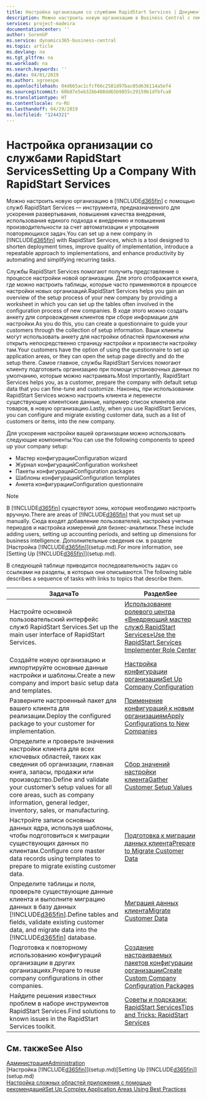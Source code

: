 ```yaml
---
title: Настройка организации со службами RapidStart Services | Документы Майкрософт
description: Можно настроить новую организацию в Business Central с помощью служб RapidStart Services, которые представляют собой инструмент, предназначенный для ускорения развертывания, повышения качества внедрения, использования единого подхода к внедрению и повышения производительности за счет автоматизации и упрощения повторяющихся задач.
services: project-madeira
documentationcenter: ''
author: SorenGP
ms.service: dynamics365-business-central
ms.topic: article
ms.devlang: na
ms.tgt_pltfrm: na
ms.workload: na
ms.search.keywords: ''
ms.date: 04/01/2019
ms.author: sgroespe
ms.openlocfilehash: 04d665ac1cfcf66c2581d97bac05d636114a5ef4
ms.sourcegitcommit: 60b87e5eb32bb408dd65b9855c29159b1dfbfca8
ms.translationtype: HT
ms.contentlocale: ru-RU
ms.lasthandoff: 04/29/2019
ms.locfileid: "1244321"
---
```

# <a name="setting-up-a-company-with-rapidstart-services"></a><span data-ttu-id="6f1fb-103">Настройка организации со службами RapidStart Services</span><span class="sxs-lookup"><span data-stu-id="6f1fb-103">Setting Up a Company With RapidStart Services</span></span>
<span data-ttu-id="6f1fb-104">Можно настроить новую организацию в [!INCLUDE[d365fin](includes/d365fin_md.md)] с помощью служб RapidStart Services — инструмента, предназначенного для ускорения развертывания, повышения качества внедрения, использования единого подхода к внедрению и повышения производительности за счет автоматизации и упрощения повторяющихся задач.</span><span class="sxs-lookup"><span data-stu-id="6f1fb-104">You can set up a new company in [!INCLUDE[d365fin](includes/d365fin_md.md)] with RapidStart Services, which is a tool designed to shorten deployment times, improve quality of implementation, introduce a repeatable approach to implementations, and enhance productivity by automating and simplifying recurring tasks.</span></span>  

<span data-ttu-id="6f1fb-105">Службы RapidStart Services помогают получить представление о процессе настройки новой организации. Для этого отображается книга, где можно настроить таблицы, которые часто применяются в процессе настройки новых организаций.</span><span class="sxs-lookup"><span data-stu-id="6f1fb-105">RapidStart Services helps you gain an overview of the setup process of your new company by providing a worksheet in which you can set up the tables often involved in the configuration process of new companies.</span></span> <span data-ttu-id="6f1fb-106">В ходе этого можно создать анкету для сопровождения клиентов при сборе информации для настройки.</span><span class="sxs-lookup"><span data-stu-id="6f1fb-106">As you do this, you can create a questionnaire to guide your customers through the collection of setup information.</span></span> <span data-ttu-id="6f1fb-107">Ваши клиенты могут использовать анкету для настройки областей приложения или открыть непосредственно страницу настройки и произвести настройку там.</span><span class="sxs-lookup"><span data-stu-id="6f1fb-107">Your customers have the option of using the questionnaire to set up application areas, or they can open the setup page directly and do the setup there.</span></span> <span data-ttu-id="6f1fb-108">Самое главное, службы RapidStart Services помогают клиенту подготовить организацию при помощи установочных данных по умолчанию, которые можно настраивать.</span><span class="sxs-lookup"><span data-stu-id="6f1fb-108">Most importantly, RapidStart Services helps you, as a customer, prepare the company with default setup data that you can fine-tune and customize.</span></span> <span data-ttu-id="6f1fb-109">Наконец, при использовании RapidStart Services можно настроить клиента и перенести существующие клиентские данные, например список клиентов или товаров, в новую организацию.</span><span class="sxs-lookup"><span data-stu-id="6f1fb-109">Lastly, when you use RapidStart Services, you can configure and migrate existing customer data, such as a list of customers or items, into the new company.</span></span>

<span data-ttu-id="6f1fb-110">Для ускорения настройки вашей организации можно использовать следующие компоненты:</span><span class="sxs-lookup"><span data-stu-id="6f1fb-110">You can use the following components to speed up your company setup:</span></span>  

-   <span data-ttu-id="6f1fb-111">Мастер конфигурации</span><span class="sxs-lookup"><span data-stu-id="6f1fb-111">Configuration wizard</span></span>  
-   <span data-ttu-id="6f1fb-112">Журнал конфигураций</span><span class="sxs-lookup"><span data-stu-id="6f1fb-112">Configuration worksheet</span></span>  
-   <span data-ttu-id="6f1fb-113">Пакеты конфигураций</span><span class="sxs-lookup"><span data-stu-id="6f1fb-113">Configuration packages</span></span>  
-   <span data-ttu-id="6f1fb-114">Шаблоны конфигураций</span><span class="sxs-lookup"><span data-stu-id="6f1fb-114">Configuration templates</span></span>  
-   <span data-ttu-id="6f1fb-115">Анкета конфигурации</span><span class="sxs-lookup"><span data-stu-id="6f1fb-115">Configuration questionnaire</span></span>  

> [!Note]  
>  <span data-ttu-id="6f1fb-116">В [!INCLUDE[d365fin](includes/d365fin_md.md)] существуют зоны, которые необходимо настроить вручную.</span><span class="sxs-lookup"><span data-stu-id="6f1fb-116">There are areas of [!INCLUDE[d365fin](includes/d365fin_md.md)] that you must set up manually.</span></span> <span data-ttu-id="6f1fb-117">Сюда входят добавление пользователей, настройка учетных периодов и настройка измерений для бизнес-аналитики.</span><span class="sxs-lookup"><span data-stu-id="6f1fb-117">These include adding users, setting up accounting periods, and setting up dimensions for business intelligence.</span></span> <span data-ttu-id="6f1fb-118">Дополнительные сведения см. в разделе [Настройка [!INCLUDE[d365fin](includes/d365fin_md.md)]](setup.md).</span><span class="sxs-lookup"><span data-stu-id="6f1fb-118">For more information, see [Setting Up [!INCLUDE[d365fin](includes/d365fin_md.md)]](setup.md).</span></span>

 <span data-ttu-id="6f1fb-119">В следующей таблице приводится последовательность задач со ссылками на разделы, в которых они описываются.</span><span class="sxs-lookup"><span data-stu-id="6f1fb-119">The following table describes a sequence of tasks with links to topics that describe them.</span></span>

|<span data-ttu-id="6f1fb-120">**Задача**</span><span class="sxs-lookup"><span data-stu-id="6f1fb-120">**To**</span></span>|<span data-ttu-id="6f1fb-121">**Раздел**</span><span class="sxs-lookup"><span data-stu-id="6f1fb-121">**See**</span></span>|  
|------------|-------------|  
|<span data-ttu-id="6f1fb-122">Настройте основной пользовательский интерфейс служб RapidStart Services.</span><span class="sxs-lookup"><span data-stu-id="6f1fb-122">Set up the main user interface of RapidStart Services.</span></span>|[<span data-ttu-id="6f1fb-123">Использование ролевого центра «Внедряющий мастер служб RapidStart Services»</span><span class="sxs-lookup"><span data-stu-id="6f1fb-123">Use the RapidStart Services Implementer Role Center</span></span>](admin-how-to-use-the-rapidstart-services-role-center-to-track-progress.md)|  
|<span data-ttu-id="6f1fb-124">Создайте новую организацию и импортируйте основные данные настройки и шаблоны.</span><span class="sxs-lookup"><span data-stu-id="6f1fb-124">Create a new company and import basic setup data and templates.</span></span>|[<span data-ttu-id="6f1fb-125">Настройка конфигурации организации</span><span class="sxs-lookup"><span data-stu-id="6f1fb-125">Set Up Company Configuration</span></span>](admin-set-up-company-configuration.md)|  
|<span data-ttu-id="6f1fb-126">Разверните настроенный пакет для вашего клиента для реализации.</span><span class="sxs-lookup"><span data-stu-id="6f1fb-126">Deploy the configured package to your customer for implementation.</span></span>|[<span data-ttu-id="6f1fb-127">Применение конфигураций к новым организациям</span><span class="sxs-lookup"><span data-stu-id="6f1fb-127">Apply Configurations to New Companies</span></span>](admin-apply-configuration-to-new-companies.md)|
|<span data-ttu-id="6f1fb-128">Определите и проверьте значения настройки клиента для всех ключевых областей, таких как сведения об организации, главная книга, запасы, продажи или производство.</span><span class="sxs-lookup"><span data-stu-id="6f1fb-128">Define and validate your customer’s setup values for all core areas, such as company information, general ledger, inventory, sales, or manufacturing.</span></span>|[<span data-ttu-id="6f1fb-129">Сбор значений настройки клиента</span><span class="sxs-lookup"><span data-stu-id="6f1fb-129">Gather Customer Setup Values</span></span>](admin-gather-customer-setup-values.md)|  
|<span data-ttu-id="6f1fb-130">Настройте записи основных данных ядра, используя шаблоны, чтобы подготовиться к миграции существующих данных по клиентам.</span><span class="sxs-lookup"><span data-stu-id="6f1fb-130">Configure core master data records using templates to prepare to migrate existing customer data.</span></span>|[<span data-ttu-id="6f1fb-131">Подготовка к миграции данных клиента</span><span class="sxs-lookup"><span data-stu-id="6f1fb-131">Prepare to Migrate Customer Data</span></span>](admin-use-templates-to-prepare-customer-data-for-migration.md)|  
|<span data-ttu-id="6f1fb-132">Определите таблицы и поля, проверьте существующие данные клиента и выполните миграцию данных в базу данных [!INCLUDE[d365fin](includes/d365fin_md.md)].</span><span class="sxs-lookup"><span data-stu-id="6f1fb-132">Define tables and fields, validate existing customer data, and migrate data into the [!INCLUDE[d365fin](includes/d365fin_md.md)] database.</span></span>|[<span data-ttu-id="6f1fb-133">Миграция данных клиента</span><span class="sxs-lookup"><span data-stu-id="6f1fb-133">Migrate Customer Data</span></span>](admin-migrate-customer-data.md)|
|<span data-ttu-id="6f1fb-134">Подготовка к повторному использованию конфигураций организации в других организациях.</span><span class="sxs-lookup"><span data-stu-id="6f1fb-134">Prepare to reuse company configurations in other companies.</span></span>|[<span data-ttu-id="6f1fb-135">Создание настраиваемых пакетов конфигурации организации</span><span class="sxs-lookup"><span data-stu-id="6f1fb-135">Create Custom Company Configuration Packages</span></span>](admin-how-to-create-custom-company-configuration-packages.md)|
|<span data-ttu-id="6f1fb-136">Найдите решения известных проблем в наборе инструментов RapidStart Services.</span><span class="sxs-lookup"><span data-stu-id="6f1fb-136">Find solutions to known issues in the RapidStart Services toolkit.</span></span>|[<span data-ttu-id="6f1fb-137">Советы и подсказки: RapidStart Services</span><span class="sxs-lookup"><span data-stu-id="6f1fb-137">Tips and Tricks: RapidStart Services</span></span>](admin-tips-and-tricks-rapidstart-services.md)|  

## <a name="see-also"></a><span data-ttu-id="6f1fb-138">См. также</span><span class="sxs-lookup"><span data-stu-id="6f1fb-138">See Also</span></span>  
[<span data-ttu-id="6f1fb-139">Администрация</span><span class="sxs-lookup"><span data-stu-id="6f1fb-139">Administration</span></span>](admin-setup-and-administration.md)  
<span data-ttu-id="6f1fb-140">[Настройка [!INCLUDE[d365fin](includes/d365fin_md.md)]](setup.md)</span><span class="sxs-lookup"><span data-stu-id="6f1fb-140">[Setting Up [!INCLUDE[d365fin](includes/d365fin_md.md)]](setup.md)</span></span>  
[<span data-ttu-id="6f1fb-141">Настройка сложных областей приложения с помощью рекомендаций</span><span class="sxs-lookup"><span data-stu-id="6f1fb-141">Set Up Complex Application Areas Using Best Practices</span></span>](set-up-complex-application-areas-using-best-practices.md)   
